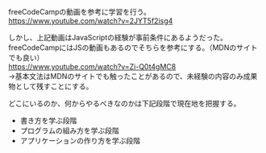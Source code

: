 freeCodeCampの動画を参考に学習を行う。<br>
https://www.youtube.com/watch?v=2JYT5f2isg4<br>

しかし、上記動画はJavaScriptの経験が事前条件にあるようだった。<br>
freeCodeCampにはJSの動画もあるのでそちらを参考にする。（MDNのサイトでも良い）<br>
https://www.youtube.com/watch?v=Zi-Q0t4gMC8<br>
→基本文法はMDNのサイトでも触ったことがあるので、未経験の内容のみ成果物として残すことにする。<br>

どこにいるのか、何からやるべきなのかは下記段階で現在地を把握する。<br>
* 書き方を学ぶ段階
* プログラムの組み方を学ぶ段階
* アプリケーションの作り方を学ぶ段階